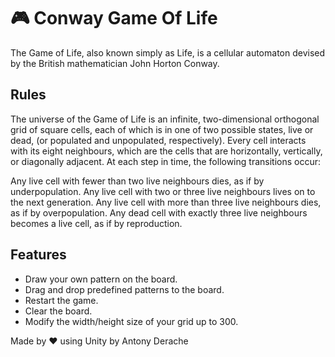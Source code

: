 # 🎮 Conway Game Of Life

The Game of Life, also known simply as Life, is a cellular automaton devised by the British mathematician John Horton Conway.

## Rules

The universe of the Game of Life is an infinite, two-dimensional orthogonal grid of square cells, each of which is in one of two possible states, live or dead, (or populated and unpopulated, respectively). Every cell interacts with its eight neighbours, which are the cells that are horizontally, vertically, or diagonally adjacent. At each step in time, the following transitions occur:

Any live cell with fewer than two live neighbours dies, as if by underpopulation.
Any live cell with two or three live neighbours lives on to the next generation.
Any live cell with more than three live neighbours dies, as if by overpopulation.
Any dead cell with exactly three live neighbours becomes a live cell, as if by reproduction.

## Features

- Draw your own pattern on the board.
- Drag and drop predefined patterns to the board.
- Restart the game.
- Clear the board.
- Modify the width/height size of your grid up to 300.

Made by ❤️ using Unity by Antony Derache
